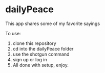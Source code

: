 # dailyPeace

This app shares some of my favorite sayings 

To use: 
1. clone this repository
2. cd into the dailyPeace folder
3. use the shotgun command
4. sign up or log in 
5. All done with setup, enjoy.
